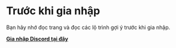 # Trước khi gia nhập

Bạn hãy nhớ đọc trang và đọc các lộ trình gợi ý trước khi gia nhập.

**[Gia nhập Discord tại đây](https://discord.gg/fbHbQSwzpD)**
